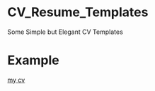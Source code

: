 # CV_Resume_Templates
Some Simple but Elegant CV Templates

# Example
[my cv](https://pdc.one/documents/Profiles/ZhuBenjin_ENG.pdf)
